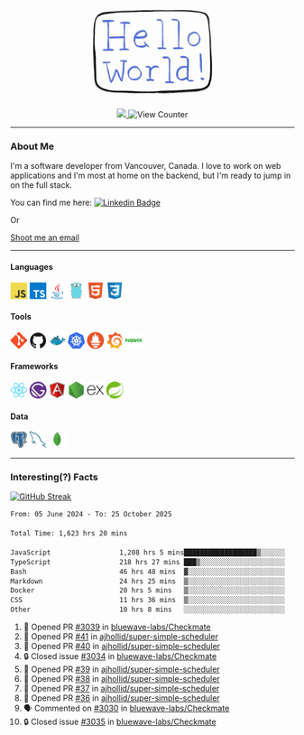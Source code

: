 <div align="center">
    <img src="./img/hello_world.webp" height="200px" width="">
    <div>
        <a href="https://www.linkedin.com/in/ajhollid">
            <img src="https://img.shields.io/badge/LinkedIn-blue"/>
        </a>
        <img src="https://komarev.com/ghpvc/?username=ajhollid&color=yellow" alt="View Counter">
    </div>
</div>

---

### About Me

I'm a software developer from Vancouver, Canada. I love to work on web applications and I'm most at home on the backend, but I'm ready to jump in on the full stack.

You can find me here: [![Linkedin Badge](https://img.shields.io/badge/-ajhollid-blue?style=flat&logo=Linkedin&logoColor=white)](https://www.linkedin.com/in/ajhollid)

Or

[Shoot me an email](mailto:ajhollid@gmail.com)

---

#### Languages

<div>
    <img src="./img/devicons/javascript-original.svg" width=30 height=30 alt="JavaScript">
    <img src="/img/devicons/typescript-original.svg" width=30 height=30 alt="TypeScript">
    <img src="./img/devicons/java-original.svg" width=30 height=30 alt="Java">
    <img src="./img/devicons/go-original.svg" width=30 height=30 alt="Golang">
    <img src="./img/devicons/html5-original.svg" width=30 height=30 alt="HTML 5">
    <img src="./img/devicons/css3-original.svg" width=30 height=30 alt="CSS 3">
</div>

#### Tools

<div>
    <img src="./img/devicons/git-original.svg" width=30 height=30 alt="Git">
    <img src="./img/devicons/github-original.svg" width=30 height=30 alt="Github">
    <img src="./img/devicons/docker-original.svg" width=30 
    height=30 alt="Docker">
    <img src="./img/devicons/kubernetes-original.svg" width=30 height=30 alt="K8">
    <img src="./img/devicons/prometheus-original.svg" width=30 height=30 alt="Prometheus">
    <img src="./img/devicons/grafana-original.svg" width=30 height=30 alt="Grafana">
    <img src="./img/devicons/nginx-original.svg" width=30 height=30 alt="Nginx">
</div>

#### Frameworks

<div>
    <img src="./img/devicons/react-original.svg" width=30 height=30 alt="React">
    <img src="./img/devicons/gatsby-original.svg" width=30 height=30 alt="Gatsby">
    <img src="./img/devicons/angularjs-original.svg" width=30 height=30 alt="AngularJS">
    <img src="./img/devicons/nodejs-original.svg" width=30 height=30 alt="NodeJS">
    <img src="./img/devicons/express-original.svg" width=30 height=30 alt="Express">
    <img src="./img/devicons/spring-original.svg" width=30 height=30 alt="Spring">
</div>

#### Data

<div>
    <img src="./img/devicons/postgresql-original.svg" width=30 height=30 alt="Postgresql">
    <img src="./img/devicons/mysql-original.svg" width=30 height=30 alt="Mysql">
    <img src="./img/devicons/mongodb-original.svg" width=30 height=30 alt="MongoDB">
</div>

---

### Interesting(?) Facts

[![GitHub Streak](http://github-readme-streak-stats.herokuapp.com?user=ajhollid)](https://git.io/streak-stats)

 <!--START_SECTION:waka-->

```txt
From: 05 June 2024 - To: 25 October 2025

Total Time: 1,623 hrs 20 mins

JavaScript                 1,208 hrs 5 mins██████████████████▒░░░░░░   73.96 %
TypeScript                 218 hrs 27 mins ███▒░░░░░░░░░░░░░░░░░░░░░   13.37 %
Bash                       46 hrs 48 mins  ▓░░░░░░░░░░░░░░░░░░░░░░░░   02.87 %
Markdown                   24 hrs 25 mins  ▒░░░░░░░░░░░░░░░░░░░░░░░░   01.50 %
Docker                     20 hrs 5 mins   ▒░░░░░░░░░░░░░░░░░░░░░░░░   01.23 %
CSS                        11 hrs 36 mins  ▒░░░░░░░░░░░░░░░░░░░░░░░░   00.71 %
Other                      10 hrs 8 mins   ░░░░░░░░░░░░░░░░░░░░░░░░░   00.62 %
```

<!--END_SECTION:waka-->


<!--START_SECTION:activity-->
1. 💪 Opened PR [#3039](undefined) in [bluewave-labs/Checkmate](https://github.com/bluewave-labs/Checkmate)
2. 💪 Opened PR [#41](undefined) in [ajhollid/super-simple-scheduler](https://github.com/ajhollid/super-simple-scheduler)
3. 💪 Opened PR [#40](undefined) in [ajhollid/super-simple-scheduler](https://github.com/ajhollid/super-simple-scheduler)
4. 🔒 Closed issue [#3034](https://github.com/bluewave-labs/Checkmate/issues/3034) in [bluewave-labs/Checkmate](https://github.com/bluewave-labs/Checkmate)
5. 💪 Opened PR [#39](undefined) in [ajhollid/super-simple-scheduler](https://github.com/ajhollid/super-simple-scheduler)
6. 💪 Opened PR [#38](undefined) in [ajhollid/super-simple-scheduler](https://github.com/ajhollid/super-simple-scheduler)
7. 💪 Opened PR [#37](undefined) in [ajhollid/super-simple-scheduler](https://github.com/ajhollid/super-simple-scheduler)
8. 💪 Opened PR [#36](undefined) in [ajhollid/super-simple-scheduler](https://github.com/ajhollid/super-simple-scheduler)
9. 🗣 Commented on [#3030](https://github.com/bluewave-labs/Checkmate/pull/3030#issuecomment-3438060885) in [bluewave-labs/Checkmate](https://github.com/bluewave-labs/Checkmate)
10. 🔒 Closed issue [#3035](https://github.com/bluewave-labs/Checkmate/issues/3035) in [bluewave-labs/Checkmate](https://github.com/bluewave-labs/Checkmate)
<!--END_SECTION:activity-->
